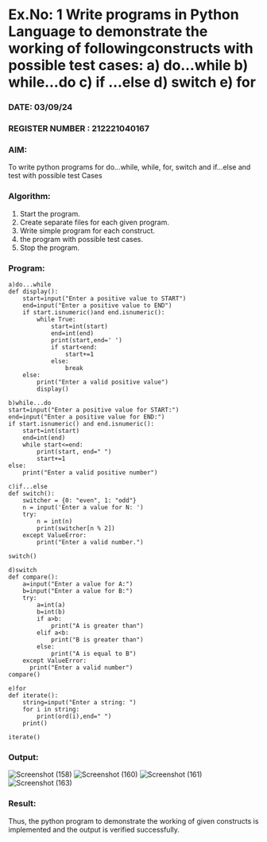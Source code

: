 # Ex.No: 1 Write programs in Python Language to demonstrate the working of followingconstructs with possible test cases: a) do…while b) while…do c) if …else d) switch e) for 

### DATE: 03/09/24                                                                            
### REGISTER NUMBER : 212221040167

### AIM:  
To write python programs for do…while, while, for, switch and if…else and test with possible test 
Cases 

### Algorithm:
1. Start the program.
2. Create separate files for each given program.
3. Write simple program for each construct.
4.  the program with possible test cases.
5. Stop the program.
### Program:
```
a)do...while
def display():
    start=input("Enter a positive value to START")
    end=input("Enter a positive value to END")
    if start.isnumeric()and end.isnumeric():
        while True:
            start=int(start)
            end=int(end)
            print(start,end=' ')
            if start<end:
                start+=1
            else:
                break
    else:
        print("Enter a valid positive value")
        display()

b)while...do
start=input("Enter a positive value for START:")
end=input("Enter a positive value for END:")
if start.isnumeric() and end.isnumeric():
    start=int(start)
    end=int(end)
    while start<=end:
        print(start, end=" ")
        start+=1
else:
    print("Enter a valid positive number")

c)if...else
def switch():
    switcher = {0: "even", 1: "odd"}
    n = input('Enter a value for N: ')
    try:
        n = int(n)
        print(switcher[n % 2])
    except ValueError:
        print("Enter a valid number.")

switch()

d)switch
def compare():
    a=input("Enter a value for A:")
    b=input("Enter a value for B:")
    try:
        a=int(a)
        b=int(b)
        if a>b:
            print("A is greater than")
        elif a<b:
            print("B is greater than")
        else:
            print("A is equal to B")
    except ValueError:
      print("Enter a valid number")
compare()

e)for
def iterate(): 
    string=input("Enter a string: ")
    for i in string: 
        print(ord(i),end=" ")
    print()
     
iterate()
```













### Output:
![Screenshot (158)](https://github.com/user-attachments/assets/cbfb7c05-eb24-44cb-a8e6-c3f016df4c04)
![Screenshot (160)](https://github.com/user-attachments/assets/84b9063f-dc45-4d82-a123-97df9b38471f)
![Screenshot (161)](https://github.com/user-attachments/assets/eabb88c7-f7eb-4d0b-b0cd-b35086f83692)
![Screenshot (163)](https://github.com/user-attachments/assets/c930f166-2a07-4517-94ac-df3892a5400b)







### Result:
Thus, the python program to demonstrate the working of given constructs is implemented and the output is verified successfully.


